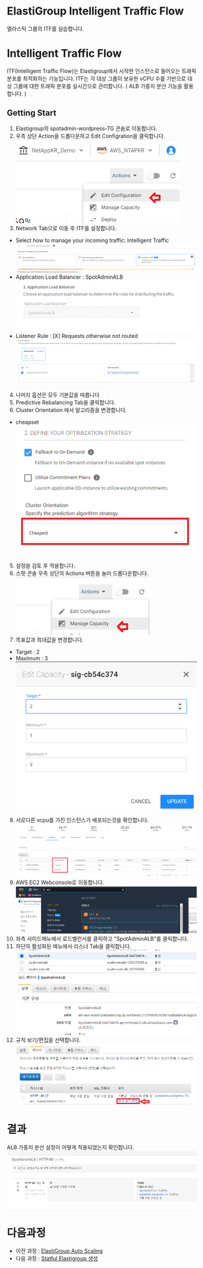 # ElastiGroup Intelligent Traffic Flow 
엘라스틱 그룹의 ITF를 실습합니다.

# Intelligent Traffic Flow
ITF(Intelligent Traffic Flow)는 Elastigroup에서 시작한 인스턴스로 들어오는 트래픽 분포를 최적화하는 기능입니다. ITF는 각 대상 그룹이 보유한 vCPU 수를 기반으로 대상 그룹에 대한 트래픽 분포를 실시간으로 관리합니다.
( ALB 가중치 분산 기능을 활용합니다. )

## Getting Start
1. Elastigroup의 spotadmin-wordpress-TG 콘솔로 이동합니다.
2. 우측 상단 Action을 드롭다운하고 Edit Configration을 클릭합니다.
![AutoScaling_EG_console_guide](./Images/AutoScaling_EG_console_guide.png)
3. Network Tab으로 이동 후 ITF를 설정합니다.
- Select how to manage your incoming traffic: Intelligent Traffic
![Edit_ITF_EG_console1](./Images/Edit_ITF_EG_console1.png)
- Application Load Balancer : SpotAdminALB
![Edit_ITF_EG_console2](./Images/Edit_ITF_EG_console2.png)
- Listener Rule : [X] Requests otherwise not routed
![Edit_ITF_EG_console2](./Images/Edit_ITF_EG_console3.png)
4. 나머지 옵션은 모두 기본값을 따릅니다
5. Predictive Rebalancing Tab을 클릭합니다.
6. Cluster Orientation 에서 알고리즘을 변경합니다.
- cheapset </br>
![Edit_rebalancing_EG_console](./Images/Edit_rebalancing_EG_console.png)
5. 설정을 검토 후 적용합니다.
6. 스팟 콘솔 우측 상단의 Actions 버튼을 눌러 드롭다운합니다.
![Add_Instance_EG_console_guide](./Images/Add_Instance_EG_console_guide.png)
7. 목표값과 최대값을 변경합니다. 
- Target : 2
- Maximum : 3 </br>
![EG_change_Target_value](./Images/EG_change_Target_value2.png)
8. 서로다른 vcpu를 가진 인스턴스가 배포되는것을 확인합니다.
![Resert_Add_instance_EG_Console2](./Images/Resert_Add_instance_EG_Console2.png)
9. AWS EC2 Webconsole로 이동합니다. 
![AWS_ec2_console_GUI_guide](./Images/AWS_ec2_console_GUI_guide.png)
10. 좌측 사이드메뉴에서 로드벨런서를 클릭하고 "SpotAdminALB"를 클릭합니다.
11. 하단의 활성화된 메뉴에서 리스너 Tab을 클릭합니다.
![Copy_ALB_Info](./Images/Copy_ALB_info.png)
12. 규칙 보기/편집을 선택합니다.
![Copy_ALB_Info](./Images/AWS_ALB_Listener_console_GUI_guide.png)

# 결과
ALB 가중치 분산 설정이 어떻게 적용되었는지 확인합니다.
![Resert_ITF_AWS_Console](./Images/Resert_ITF_AWS_Console.png)

# 다음과정
- 이전 과정 : [ElastiGroup Auto Scaling](./2-2_ElasticGroupAutoScaling.md)
- 다음 과정 : [Statful Elastigroup 생성](./2-4_CreateStatfulElastiGroup.md)